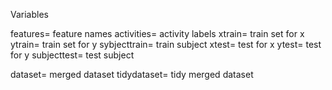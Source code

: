 Variables

features= feature names
activities= activity labels
xtrain= train set for x
ytrain= train set for y
sybjecttrain= train subject
xtest= test for x
ytest= test for y
subjecttest= test subject

dataset= merged dataset
tidydataset= tidy merged dataset
